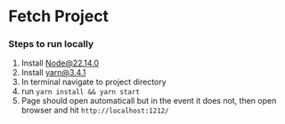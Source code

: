 # Fetch Project

### Steps to run locally

1. Install Node@22.14.0
2. Install yarn@3.4.1
3. In terminal navigate to project directory
4. run `yarn install && yarn start`
5. Page should open automaticall but in the event it does not, then open browser and hit `http://localhost:1212/`


